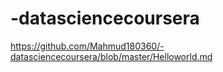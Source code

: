 # -datasciencecoursera
https://github.com/Mahmud180360/-datasciencecoursera/blob/master/Helloworld.md
